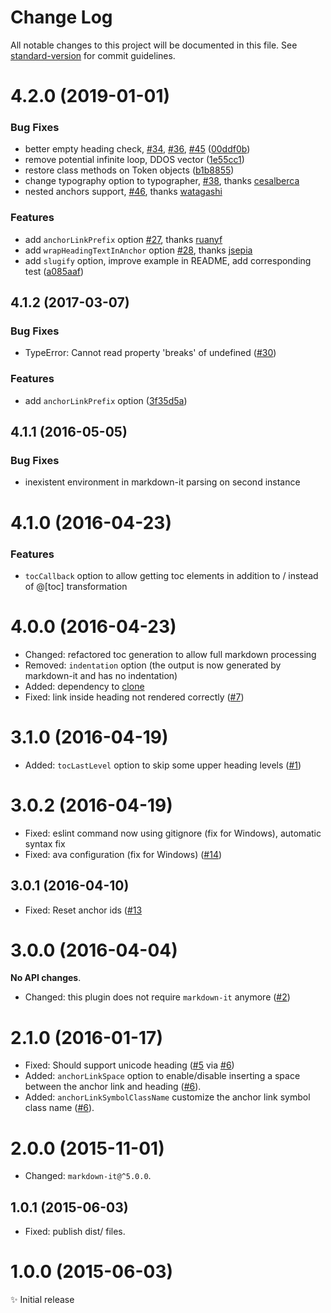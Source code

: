 # Change Log

All notable changes to this project will be documented in this file. See [standard-version](https://github.com/conventional-changelog/standard-version) for commit guidelines.

<a name="4.2.0"></a>
# 4.2.0 (2019-01-01)


### Bug Fixes

* better empty heading check, [#34](https://github.com/medfreeman/markdown-it-toc-and-anchor/issues/34), [#36](https://github.com/medfreeman/markdown-it-toc-and-anchor/issues/36), [#45](https://github.com/medfreeman/markdown-it-toc-and-anchor/issues/45) ([00ddf0b](https://github.com/medfreeman/markdown-it-toc-and-anchor/commit/00ddf0b))
* remove potential infinite loop, DDOS vector ([1e55cc1](https://github.com/medfreeman/markdown-it-toc-and-anchor/commit/1e55cc1))
* restore class methods on Token objects ([b1b8855](https://github.com/medfreeman/markdown-it-toc-and-anchor/commit/b1b8855))
* change typography option to typographer, [#38](https://github.com/medfreeman/markdown-it-toc-and-anchor/pull/38), thanks [cesalberca](https://github.com/cesalberca)
* nested anchors support, [#46](https://github.com/medfreeman/markdown-it-toc-and-anchor/pull/46), thanks [watagashi](https://github.com/watagashi)


### Features

* add `anchorLinkPrefix` option [#27](https://github.com/medfreeman/markdown-it-toc-and-anchor/pull/27), thanks [ruanyf](https://github.com/ruanyf)
* add `wrapHeadingTextInAnchor` option [#28](https://github.com/medfreeman/markdown-it-toc-and-anchor/pull/28), thanks [jsepia](https://github.com/jsepia)
* add `slugify` option, improve example in README, add corresponding test ([a085aaf](https://github.com/medfreeman/markdown-it-toc-and-anchor/commit/a085aaf))



<a name="4.1.2"></a>
## 4.1.2 (2017-03-07)


### Bug Fixes

* TypeError: Cannot read property 'breaks' of undefined
  ([#30](https://github.com/medfreeman/markdown-it-toc-and-anchor/issues/30))


### Features

* add `anchorLinkPrefix` option ([3f35d5a](https://github.com/medfreeman/markdown-it-toc-and-anchor/commit/3f35d5a))



<a name="4.1.1"></a>
## 4.1.1 (2016-05-05)


### Bug Fixes

* inexistent environment in markdown-it parsing on second instance



<a name="4.1.0"></a>
# 4.1.0 (2016-04-23)


### Features

* ``tocCallback`` option to allow getting toc elements in addition to / instead of @[toc] transformation



<a name="4.0.0"></a>
# 4.0.0 (2016-04-23)

* Changed: refactored toc generation to allow full markdown processing
* Removed: ``indentation`` option (the output is now generated by markdown-it and has no indentation)
* Added:   dependency to [clone](https://www.npmjs.com/package/clone)
* Fixed:   link inside heading not rendered correctly
  ([#7](https://github.com/medfreeman/markdown-it-toc-and-anchor/issues/7))



<a name="3.1.0"></a>
# 3.1.0 (2016-04-19)

* Added: ``tocLastLevel`` option to skip some upper heading levels
  ([#1](https://github.com/medfreeman/markdown-it-toc-and-anchor/issues/1))



<a name="3.0.2"></a>
# 3.0.2 (2016-04-19)

* Fixed: eslint command now using gitignore (fix for Windows), automatic syntax fix
* Fixed: ava configuration (fix for Windows)
  ([#14](https://github.com/medfreeman/markdown-it-toc-and-anchor/issues/14))



<a name="3.0.1"></a>
## 3.0.1 (2016-04-10)

* Fixed: Reset anchor ids
  ([#13]((https://github.com/medfreeman/markdown-it-toc-and-anchor/issues/13))



<a name="3.0.0"></a>
# 3.0.0 (2016-04-04)

**No API changes**.

* Changed: this plugin does not require ``markdown-it`` anymore
  ([#2](https://github.com/medfreeman/markdown-it-toc-and-anchor/issues/2))



<a name="2.1.0"></a>
# 2.1.0 (2016-01-17)

* Fixed: Should support unicode heading
  ([#5](https://github.com/medfreeman/markdown-it-toc-and-anchor/issues/5)
  via [#6](https://github.com/medfreeman/markdown-it-toc-and-anchor/pull/6))
* Added: ``anchorLinkSpace`` option to enable/disable inserting a space between
  the anchor link and heading
  ([#6](https://github.com/medfreeman/markdown-it-toc-and-anchor/pull/6)).
* Added: ``anchorLinkSymbolClassName`` customize the anchor link symbol class
  name
  ([#6](https://github.com/medfreeman/markdown-it-toc-and-anchor/pull/6)).



<a name="2.0.0"></a>
# 2.0.0 (2015-11-01)

* Changed: `markdown-it@^5.0.0`.



<a name="1.0.1"></a>
## 1.0.1 (2015-06-03)

* Fixed: publish dist/ files.



<a name="1.0.0"></a>
# 1.0.0 (2015-06-03)

✨ Initial release
